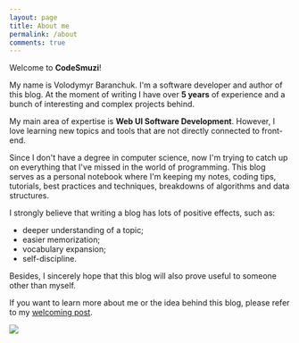 ```yaml
---
layout: page
title: About me
permalink: /about
comments: true
---
```


<div class="row justify-content-between">
<div class="col-md-7">
<p>Welcome to <b>CodeSmuzi</b>!</p>

<p>My name is Volodymyr Baranchuk. I'm a software developer and author of this blog. At the moment of writing I have over <b>5 years</b> of experience and a bunch of interesting and complex projects behind.</p>

<p>My main area of expertise is <b>Web UI Software Development</b>. However, I love learning new topics and tools that are not directly connected to front-end.</p>

<p>Since I don't have a degree in computer science, now I'm trying to catch up on everything that I've missed in the world of programming. This blog serves as a personal notebook where I'm keeping my notes, coding tips, tutorials, best practices and techniques, breakdowns of algorithms and data structures.</p>

<p>I strongly believe that writing a blog has lots of positive effects, such as:</p>

<ul>
  <li>deeper understanding of a topic;</li>
  <li>easier memorization;</li>
  <li>vocabulary expansion;</li>
  <li>self-discipline.</li>
</ul>

<p>Besides, I sincerely hope that this blog will also prove useful to someone other than myself.</p>

<p>If you want to learn more about me or the idea behind this blog, please refer to my <a href="/welcome">welcoming post</a>.</p>

</div>
<div class="col-md-5">
<img class="w-100 h-auto" src="{{ site.baseurl }}/assets//images/about/viewneo-office.JPG" >
</div> 
</div>
